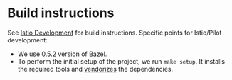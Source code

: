# Build instructions

See [Istio Development](https://github.com/istio/istio/blob/master/devel/README.md) for build instructions. Specific points for Istio/Pilot development:
* We use   [0.5.2](https://github.com/bazelbuild/bazel/releases/tag/0.5.2) version of Bazel.
* To perform the initial setup of the project, we run `make setup`. It installs the required tools and  [vendorizes](https://golang.org/cmd/go/#hdr-Vendor_Directories) the dependencies.
